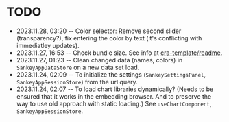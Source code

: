 <!--
@since 2023.11.12, 01:37
@changed 2023.11.28, 03:20
-->

# TODO

- 2023.11.28, 03:20 -- Color selector: Remove second slider (transparency?), fix entering the color by text (it's conflicting with immediatley updates).
- 2023.11.27, 16:53 -- Check bundle size. See info at [cra-template/readme](https://github.com/facebook/create-react-app/blob/main/packages/cra-template/template/README.md).
- 2023.11.27, 01:23 -- Clean changed data (names, colors) in `SankeyAppDataStore` on a new data set load.
- 2023.11.24, 02:09 -- To initialize the settings (`SankeySettingsPanel`, `SankeyAppSessionStore`) from the url query.
- 2023.11.24, 02:07 -- To load chart libraries dynamically? (Needs to be ensured that it works in the embedding browser. And to preserve the way to use old approach with static loading.) See `useChartComponent`, `SankeyAppSessionStore`.
